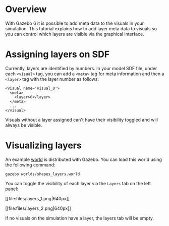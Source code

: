 # Overview

With Gazebo 6 it is possible to add meta data to the visuals in your
simulation. This tutorial explains how to add layer meta data to visuals so
you can control which layers are visible via the graphical interface.

# Assigning layers on SDF

Currently, layers are identified by numbers. In your model SDF file, under
each `<visual>` tag, you can add a `<meta>` tag for meta information and
then a `<layer>` tag with the layer number as follows:

    <visual name='visual_0'>
      <meta>
        <layer>0</layer>
      </meta>
      ...
    </visual>

Visuals without a layer assigned can't have their visibility toggled and
will always be visible.

# Visualizing layers

An example [world](https://github.com/osrf/gazebo/blob/gazebo6/worlds/shapes_layers.world) is distributed with Gazebo. You can load this world using the following command:

    gazebo worlds/shapes_layers.world

You can toggle the visibility of each layer via the `Layers` tab on the left panel:

[[file:files/layers_1.png|640px]]

[[file:files/layers_2.png|640px]]

If no visuals on the simulation have a layer, the layers tab will be empty.
